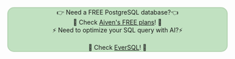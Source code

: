 &nbsp;<p style="background: #C1E1C1;border: 2px solid #b4d3b2;border-radius: 15px;text-align: center;">👉 Need a FREE PostgreSQL database?👈<br>🦀 Check <a href="https://go.aiven.io/francesco-signup">Aiven's FREE plans</a>! 🦀 <br>
⚡️ Need to optimize your SQL query with AI?⚡️ <br><br>
🐧 Check  <a href="https://www.eversql.com/?utm_medium=organic&utm_source=ext_blog&utm_content=ftisiotwebsite">EverSQL</a>! 🐧
</p>
